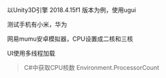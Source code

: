 以Unity3D引擎 2018.4.15f1 版本为例，使用ugui

测试手机有小米，华为

网易mumu安卓模拟器，CPU设置成二核和三核

UI使用多线程加载



> C#中获取CPU核数 Environment.ProcessorCount

